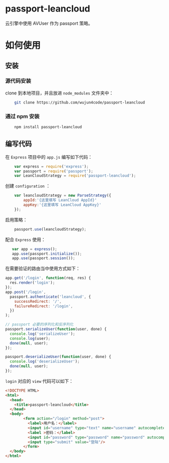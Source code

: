 passport-leancloud
==============

云引擎中使用 AVUser 作为 passport 策略。

# 如何使用
## 安装
### 源代码安装
clone 到本地项目，并且放进 `node_modules` 文件夹中：

```sh
	git clone https://github.com/wujun4code/passport-leancloud
```

### 通过 npm 安装

```sh
	npm install passport-leancloud
```

## 编写代码
在 `Express` 项目中的 `app.js` 编写如下代码：
```js
    var express = require('express');
	var passport = require('passport');
	var LeanCloudStrategy = require('passport-leancloud');
```

创建 `configuration` ：

```js
	var leancloudStrategy = new ParseStrategy({
		appId:'{这里填写 LeanCloud AppId}'
		appKey:'{这里填写 LeanCloud AppKey}'
	});
```

启用策略：

```js
	passport.use(leancloudStrategy);
```

配合 `Express` 使用：

```js
   var app = express();
   app.use(passport.initialize());
   app.use(passport.session());
```

在需要验证的路由当中使用方式如下：

```js
app.get('/login', function(req, res) {
  res.render('login');
});
app.post('/login',
  passport.authenticate('leancloud', {
    successRedirect: '/',
    failureRedirect: '/login',
  })
);

// passport 必要的序列化和反序列化
passport.serializeUser(function(user, done) {
  console.log('serializeUser');
  console.log(user);
  done(null, user);
});

passport.deserializeUser(function(user, done) {
  console.log('deserializeUser');
  done(null, user);
});
```

`login` 对应的 `view` 代码可以如下：

```html
<!DOCTYPE HTML>
<html>
  <head>
    <title>passport-leancloud</title>
  </head>
  <body>
        <form action="/login" method="post">
          <label>用户名：</label>
          <input id="username" type="text" name="username" autocomplete="on" placeholder="用户名">
          <label >密码：</label>
          <input id="password" type="password" name="password" autocomplete="on" placeholder="密码">
          <input type="submit" value="登陆"/>
        </form>
  </body>
</html>
```  
